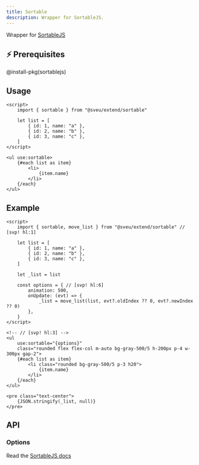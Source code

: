 ```yaml
---
title: Sortable
description: Wrapper for SortableJS.
---
```


<script>
    import Meta from "$components/meta.svelte"
</script>

<Meta />

Wrapper for [SortableJS](https://github.com/SortableJS/Sortable)

## ⚡️ Prerequisites

@install-pkg(sortablejs)

## Usage

```svelte
<script>
    import { sortable } from "@sveu/extend/sortable"

    let list = [
        { id: 1, name: "a" },
        { id: 2, name: "b" },
        { id: 3, name: "c" },
    ]
</script>

<ul use:sortable>
    {#each list as item}
        <li>
            {item.name}
        </li>
    {/each}
</ul>
```

## Example

```svelte live ln
<script>
    import { sortable, move_list } from "@sveu/extend/sortable" // [svp! hl:1]

    let list = [
        { id: 1, name: "a" },
        { id: 2, name: "b" },
        { id: 3, name: "c" },
    ]

    let _list = list

    const options = { // [svp! hl:6]
        animation: 500,
        onUpdate: (evt) => {
            _list = move_list(list, evt?.oldIndex ?? 0, evt?.newIndex ?? 0)
        },
    }
</script>

<!-- // [svp! hl:3] -->
<ul 
    use:sortable="{options}"
    class="rounded flex flex-col m-auto bg-gray-500/5 h-200px p-4 w-300px gap-2">
    {#each list as item}
        <li class="rounded bg-gray-500/5 p-3 h20">
            {item.name}
        </li>
    {/each}
</ul>

<pre class="text-center">
    {JSON.stringify(_list, null)}
</pre>
```

## API

### Options

Read the [SortableJS docs](https://github.com/SortableJS/Sortable#options)
